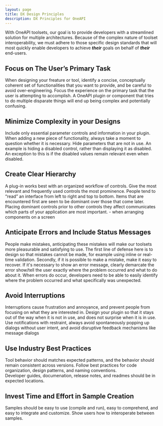 ```yaml
---
layout: page
title: DX Design Principles
description: DX Principles for OneAPI
---
```


With OneAPI toolsets, our goal is to provide developers with a streamlined solution for multiple architectures.  Because of the complex nature of toolset interoperability, we must adhere to those specific design standards that will most quickly enable developers to achieve **_their_** goals on behalf of **_their_** end-users. 

  
## Focus on The User’s Primary Task
When designing your freature or tool, identify a concise, conceptually coherent set of functionalities that you want to provide, and be careful to avoid over-engineering. Focus the experience on the primary task that the user is attempting to accomplish. A OneAPI plugin or component that tries to do multiple disparate things will end up being complex and potentially confusing.
 
## Minimize Complexity in your Designs
Include only essential parameter controls and information in your plugin. When adding a new piece of functionality, always take a moment to question whether it is necessary. Hide parameters that are not in use. An example is hiding a disabled control, rather than displaying it as disabled. An exception to this is if the disabled values remain relevant even when disabled.

## Create Clear Hierarchy
A plug-in works best with an organized workflow of controls. Give the most relevant and frequently used controls the most prominence. People tend to “read” an interface from left to right and top to bottom. Items that are encountered first are seen to be dominant over those that come later. Placing dominant controls prior to other controls they affect communicates which parts of your application are most important. - when arranging components on a screen

## Anticipate Errors and Include Status Messages
People make mistakes, anticipating these mistakes will make our toolsets more pleasurable and satisfying to use. The first line of defense here is to design so that mistakes cannot be made, for example using inline or real-time validation. Secondly, if it is possible to make a mistake, make it easy to recover. If it's necessary to show an error message, clearly demarcate the error show/tell the user exactly where the problem occurred and what to do about it.  When errors do occur, developers need to be able to easily identify where the problem occurred and what specifically was unexpected.

## Avoid Interruptions
Interruptions cause frustration and annoyance, and prevent people from focusing on what they are interested in. Design your plugin so that it stays out of the way when it is not in use, and does not surprise when it is in use. Use notifications with restraint, always avoid spontaneously popping up dialogs without user intent, and avoid disruptive feedback mechanisms like message dialogs

## Use Industry Best Practices
Tool behavior should matches expected patterns, and the behavior should remain consistent across versions.  Follow best practices for code organization, design patterns, and naming conventions.  
Developer guides, documenation, release notes, and readmes should be in expected locations.

## Invest Time and Effort in Sample Creation
Samples should be easy to use (compile and run), easy to comprehend, and easy to integrate and customize.  Show users how to interoperate between samples.